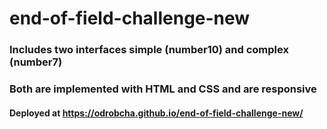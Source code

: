 # end-of-field-challenge-new

### Includes two interfaces simple (number10) and complex (number7)

### Both are implemented with HTML and CSS and are responsive

#### Deployed at https://odrobcha.github.io/end-of-field-challenge-new/
